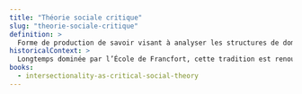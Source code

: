 ```yaml
---
title: "Théorie sociale critique"
slug: "theorie-sociale-critique"
definition: >
  Forme de production de savoir visant à analyser les structures de domination et à contribuer à leur transformation depuis des positions marginalisées.
historicalContext: >
  Longtemps dominée par l’École de Francfort, cette tradition est renouvelée à partir des années 1980 par les féminismes noirs, les subaltern studies et les théories queer.
books:
  - intersectionality-as-critical-social-theory
---
```

